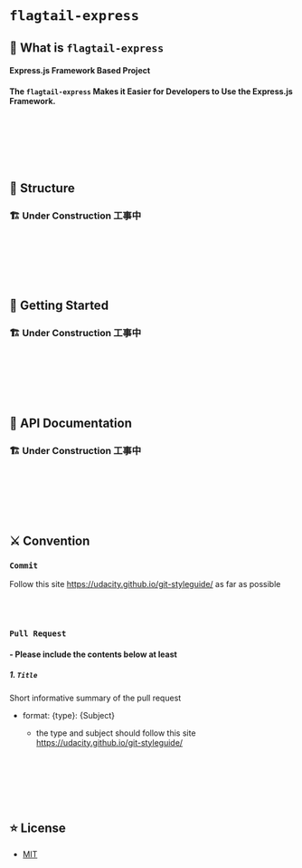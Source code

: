 # `flagtail-express`

## 🎯 What is `flagtail-express`

#### Express.js Framework Based Project

#### The `flagtail-express` Makes it Easier for Developers to Use the Express.js Framework.

<br><br><br><br><br>

## 	:jigsaw: Structure

### 🏗️ Under Construction 工事中

<br><br><br><br><br>

## :flight_departure: Getting Started

### 🏗️ Under Construction 工事中

<br><br><br><br><br>
 
## 	:scroll: API Documentation

### 🏗️ Under Construction 工事中

<br><br><br><br><br>

## ⚔️ Convention

### `Commit`

Follow this site https://udacity.github.io/git-styleguide/ as far as possible

<br><br>

### `Pull Request`

#### - Please include the contents below at least

##### 1. `Title`

Short informative summary of the pull request

 - format: {type}: {Subject}

    - the type and subject should follow this site https://udacity.github.io/git-styleguide/

<br><br><br><br><br>

## ⭐ License
 - [MIT](./LICENSE)
